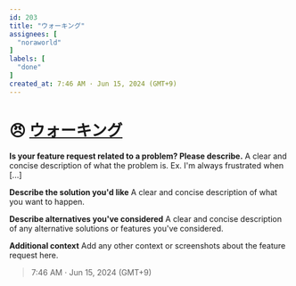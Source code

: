 ```yaml
---
id: 203
title: "ウォーキング"
assignees: [
  "noraworld"
]
labels: [
  "done"
]
created_at: 7:46 AM · Jun 15, 2024 (GMT+9)
---
```


# 😠 [ウォーキング](https://github.com/noraworld/github-actions-sandbox/issues/203)

**Is your feature request related to a problem? Please describe.**
A clear and concise description of what the problem is. Ex. I'm always frustrated when [...]

**Describe the solution you'd like**
A clear and concise description of what you want to happen.

**Describe alternatives you've considered**
A clear and concise description of any alternative solutions or features you've considered.

**Additional context**
Add any other context or screenshots about the feature request here.

> 7:46 AM · Jun 15, 2024 (GMT+9)
